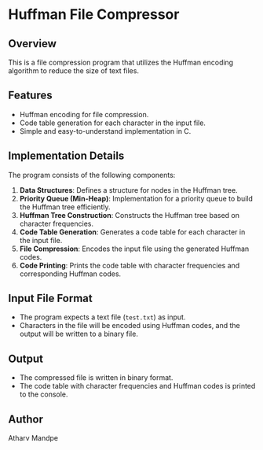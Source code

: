 # Huffman File Compressor

## Overview
This is a file compression program that utilizes the Huffman encoding algorithm to reduce the size of text files.

## Features
- Huffman encoding for file compression.
- Code table generation for each character in the input file.
- Simple and easy-to-understand implementation in C.

## Implementation Details
The program consists of the following components:

1. **Data Structures**: Defines a structure for nodes in the Huffman tree.
2. **Priority Queue (Min-Heap)**: Implementation for a priority queue to build the Huffman tree efficiently.
3. **Huffman Tree Construction**: Constructs the Huffman tree based on character frequencies.
4. **Code Table Generation**: Generates a code table for each character in the input file.
5. **File Compression**: Encodes the input file using the generated Huffman codes.
6. **Code Printing**: Prints the code table with character frequencies and corresponding Huffman codes.

## Input File Format
- The program expects a text file (`test.txt`) as input.
- Characters in the file will be encoded using Huffman codes, and the output will be written to a binary file.

## Output
- The compressed file is written in binary format.
- The code table with character frequencies and Huffman codes is printed to the console.

## Author
Atharv Mandpe
